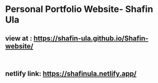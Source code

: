 # Personal Portfolio Website- Shafin Ula

## view at : https://shafin-ula.github.io/Shafin-website/

<br>

## netlify link: https://shafinula.netlify.app/

